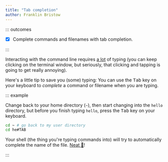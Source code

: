 ```yaml
---
title: "Tab completion"
author: Franklin Bristow
---
```


::: outcomes

* [X] Complete commands and filenames with tab completion.

:::

Interacting with the command line requires [a lot] of typing (you can keep
clicking on the terminal window, but seriously, that clicking and tapping is
going to get really annoying).

Here's a little tip to save you (some) typing: You can use the <kbd>Tab</kbd>
key on your keyboard to *complete* a command or filename when you are typing.

::: example

Change back to your home directory (`~`), then start changing into the `hello`
directory, but before you finish typing `hello`, press the <kbd>Tab</kbd> key on
your keyboard.

```bash
cd ~ # go back to my user directory
cd he#TAB
```

Your shell (the thing you're typing commands into) will try to automatically
complete the name of the file. [Neat :camera_flash:]!

:::

[a lot]:
http://hyperboleandahalf.blogspot.com/2010/04/alot-is-better-than-you-at-everything.html
[Neat :camera_flash:]: https://www.youtube.com/watch?v=u6RNtjYxiNw
